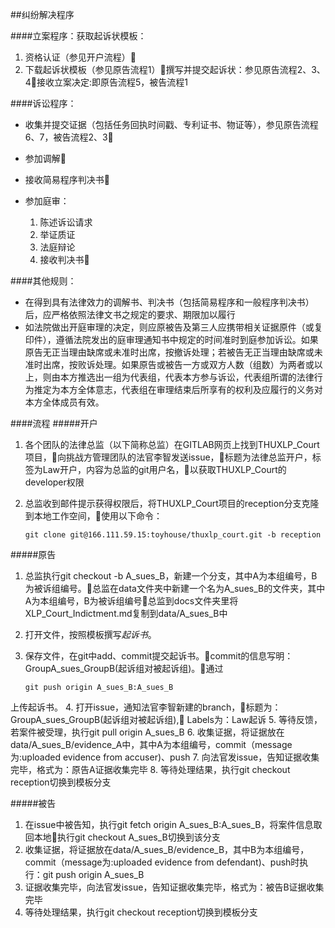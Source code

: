 ##纠纷解决程序

####立案程序：获取起诉状模板：
 
 1. 资格认证（参见开户流程）
 1. 下载起诉状模板（参见原告流程1）撰写并提交起诉状：参见原告流程2、3、4接收立案决定:即原告流程5，被告流程1
 
####诉讼程序：

- 收集并提交证据（包括任务回执时间戳、专利证书、物证等），参见原告流程6、7，被告流程2、3
- 参加调解
- 接收简易程序判决书
- 参加庭审： 

	1. 陈述诉讼请求
	1. 举证质证
	2. 法庭辩论
	3. 接收判决书
	
####其他规则：
- 在得到具有法律效力的调解书、判决书（包括简易程序和一般程序判决书）后，应严格依照法律文书之规定的要求、期限加以履行
- 如法院做出开庭审理的决定，则应原被告及第三人应携带相关证据原件（或复印件），遵循法院发出的庭审理通知书中规定的时间准时到庭参加诉讼。如果原告无正当理由缺席或未准时出席，按撤诉处理；若被告无正当理由缺席或未准时出席，按败诉处理。如果原告或被告一方或双方人数（组数）为两者或以上，则由本方推选出一组为代表组，代表本方参与诉讼，代表组所谓的法律行为推定为本方全体意志，代表组在审理结束后所享有的权利及应履行的义务对本方全体成员有效。

####流程
#####开户

1. 各个团队的法律总监（以下简称总监）在GITLAB网页上找到THUXLP_Court项目，向挑战方管理团队的法官李智发送issue，标题为法律总监开户，标签为Law开户，内容为总监的git用户名，以获取THUXLP_Court的developer权限
1. 总监收到邮件提示获得权限后，将THUXLP_Court项目的reception分支克隆到本地工作空间，使用以下命令：
 
	```
	git clone git@166.111.59.15:toyhouse/thuxlp_court.git -b reception
	```

#####原告
1. 总监执行git checkout -b A_sues_B，新建一个分支，其中A为本组编号，B为被诉组编号。总监在data文件夹中新建一个名为A_sues_B的文件夹，其中A为本组编号，B为被诉组编号总监到docs文件夹里将XLP_Court_Indictment.md复制到data/A_sues_B中
2. 打开文件，按照模板撰写*起诉书*。
3. 保存文件，在git中add、commit提交起诉书。commit的信息写明：GroupA_sues_GroupB(起诉组对被起诉组)。通过
 
	```
	git push origin A_sues_B:A_sues_B
	```
上传起诉书。
4. 打开issue，通知法官李智新建的branch，标题为：GroupA_sues_GroupB(起诉组对被起诉组), Labels为：Law起诉
5. 等待反馈，若案件被受理，执行git pull origin A_sues_B
6. 收集证据，将证据放在data/A_sues_B/evidence_A中，其中A为本组编号，commit（message为:uploaded evidence from accuser)、push
7. 向法官发issue，告知证据收集完毕，格式为：原告A证据收集完毕
8. 等待处理结果，执行git checkout reception切换到模板分支

#####被告
1. 在issue中被告知，执行git fetch origin A_sues_B:A_sues_B，将案件信息取回本地执行git checkout A_sues_B切换到该分支
2. 收集证据，将证据放在data/A_sues_B/evidence_B，其中B为本组编号，commit（message为:uploaded evidence from defendant)、push时执行：git push origin A_sues_B
3. 证据收集完毕，向法官发issue，告知证据收集完毕，格式为：被告B证据收集完毕
4. 等待处理结果，执行git checkout reception切换到模板分支

